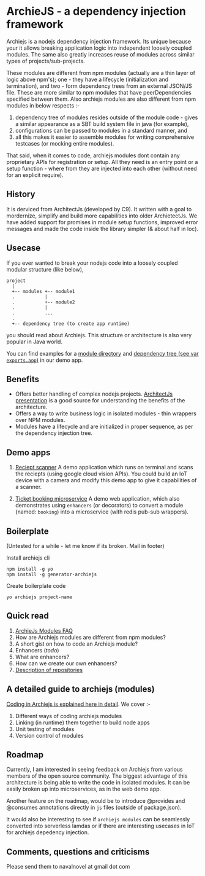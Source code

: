 # ArchieJS - a dependency injection framework

Archiejs is a nodejs dependency injection framework. Its unique because your it allows breaking application logic into independent loosely coupled modules. The same also greatly increases reuse of modules across similar types of projects/sub-projects.

These modules are different from npm modules (actually are a thin layer of logic above npm's); one - they have a lifecycle (initialization and termination), and two - form dependency trees from an external JSON/JS file. These are more similar to npm modules that have peerDependencies specified between them. Also archiejs modules are also different from npm modules in below respects :-

1. dependency tree of modules resides outside of the module code - gives a similar appearance as a SBT build system file in java (for example), 
2. configurations can be passed to modules in a standard manner, 
and 
3. all this makes it easier to assemble modules for writing comprehensive testcases (or mocking entire modules).

That said, when it comes to code, archiejs modules dont contain any proprietary APIs for registration or setup. All they need is an entry point or a setup function - where from they are injected into each other (without need for an explicit require).


## History

It is derviced from ArchitectJs (developed by C9). It written with a goal to mordernize, simplify and build more capabilities into older ArchietectJs. We have added support for promises in module setup functions, improved error messages and made the code inside the library simpler (& about half in loc).


## Usecase

If you ever wanted to break your nodejs code into a loosely coupled modular structure (like below),

```
project
  |
  +-- modules +-- module1
  .           | 
  .           +-- module2
  .           |
  .           ...  
  .   
  +-- dependency tree (to create app runtime)
```

you should read about Archiejs. This structure or architecture is also very popular in Java world.

You can find examples for a [module directory](https://github.com/archiejs/demo-basicapp-googlecloudvision-reciept-scanner/tree/master/modules) and [dependency tree (see var `exports.app`)](https://github.com/archiejs/demo-basicapp-googlecloudvision-reciept-scanner/blob/master/deptree.js) in our demo app.


## Benefits

* Offers better handling of complex nodejs projects. [ArchitectJs presentation](http://www.slideshare.net/sergimansilla/architecting-large-nodejs-applications-14912706) is a good source for understanding the benefits of the architecture.
* Offers a way to write business logic in isolated modules - thin wrappers over NPM modules. 
* Modules have a lifecycle and are initialized in proper sequence, as per the dependency injection tree.


## Demo apps

1. [Reciept scanner](https://github.com/archiejs/demo-basicapp-googlecloudvision-reciept-scanner) 
  A demo application which runs on terminal and scans the reciepts (using google cloud vision APIs). You could build an IoT device with a camera and modify this demo app to give it capabilities of a scanner.

2. [Ticket booking microservice](https://github.com/archiejs/demo-webapp-mongo-redis-ticket_booking) 
  A demo web application, which also demonstrates using `enhancers` (or decorators) to convert a module (named: `booking`) into a microservice (with redis pub-sub wrappers).


## Boilerplate

(Untested for a while - let me know if its broken. Mail in footer)

Install archiejs cli

```
npm install -g yo
npm install -g generator-archiejs
```

Create boilerplate code

```
yo archiejs project-name
```

## Quick read

1. [ArchieJs Modules FAQ](https://github.com/archiejs/archiejs-docs/blob/master/modules_faq.md)
  1. How are Archiejs modules are different from npm modules?
  2. A short gist on how to code an Archiejs module?
2. Enhancers (_todo_)
  1. What are enhancers?
  2. How can we create our own enhancers?
3. [Description of repositories](https://github.com/archiejs/archiejs-docs/blob/master/about_repositories.md)


## A detailed guide to archiejs (modules)

[Coding in Archiejs is explained here in detail](https://github.com/archiejs/archiejs-docs/blob/master/modules.md).
We cover :-

1. Different ways of coding archiejs modules
2. Linking (in runtime) them together to build node apps
3. Unit testing of modules
4. Version control of modules


## Roadmap 

Currently, I am interested in seeing feedback on Archiejs from various members of the open source community. The biggest advantage of this architecture is being able to write the code in isolated modules. It can be easily broken up into microservices, as in the web demo app.

Another feature on the roadmap, would be to introduce @provides and @consumes annotations directly in `js` files (outside of package.json).

It would also be interesting to see if `archiejs modules` can be seamlessly converted into serverless lamdas or if there are interesting usecases in IoT for archiejs depedency injection. 


## Comments, questions and criticisms

Please send them to navalnovel at gmail dot com
